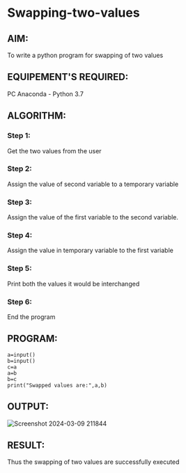 # Swapping-two-values
## AIM:
To write a python program for swapping of two values
## EQUIPEMENT'S REQUIRED: 
PC
Anaconda - Python 3.7
## ALGORITHM: 
### Step 1:
Get the two values from the user
### Step 2: 
Assign the value of second variable to a temporary variable 
### Step 3: 
Assign the value of the first variable to the second variable.
### Step 4:  
Assign the value in temporary variable to the first variable
### Step 5: 
Print both the values it would be interchanged
### Step 6: 
End the program
## PROGRAM:
```
a=input()
b=input()
c=a
a=b
b=c
print("Swapped values are:",a,b)
```

## OUTPUT:
![Screenshot 2024-03-09 211844](https://github.com/Sharonsteffani2005/Swapping-two-values/assets/144979934/e73ffe5b-988b-4d52-9d82-18b57597fd0a)


## RESULT:
Thus the swapping of two values are successfully executed



